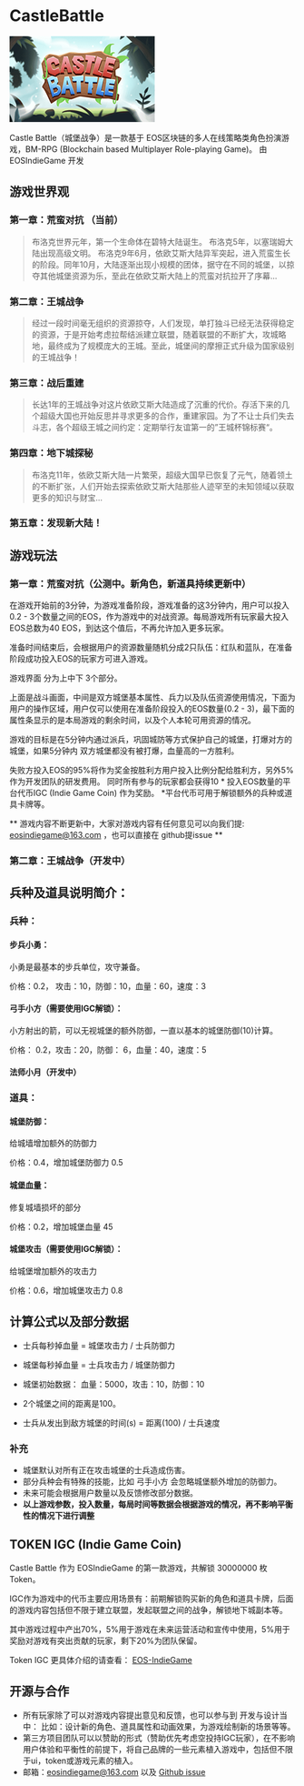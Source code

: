 # CastleBattle

![CastleBattle](https://github.com/EOSIndieGame/CastleBattle/blob/master/castlebattle-256.png)

Castle Battle（城堡战争）是一款基于 EOS区块链的多人在线策略类角色扮演游戏，BM-RPG (Blockchain based Multiplayer Role-playing Game)。
由 EOSIndieGame 开发


## 游戏世界观

### 第一章：荒蛮对抗 （当前）

> 布洛克世界元年，第一个生命体在碧特大陆诞生。
> 布洛克5年，以塞瑞姆大陆出现高级文明。
> 布洛克9年6月，依欧艾斯大陆异军突起，进入荒蛮生长的阶段。同年10月，大陆逐渐出现小规模的团体，据守在不同的城堡，以掠夺其他城堡资源为乐，至此在依欧艾斯大陆上的荒蛮对抗拉开了序幕...


### 第二章：王城战争

> 经过一段时间毫无组织的资源掠夺，人们发现，单打独斗已经无法获得稳定的资源，于是开始考虑拉帮结派建立联盟，随着联盟的不断扩大，攻城略地，最终成为了规模庞大的王城。至此，城堡间的摩擦正式升级为国家级别的王城战争！


### 第三章：战后重建

> 长达1年的王城战争对这片依欧艾斯大陆造成了沉重的代价。存活下来的几个超级大国也开始反思并寻求更多的合作，重建家园。为了不让士兵们失去斗志，各个超级王城之间约定：定期举行友谊第一的”王城杯锦标赛“。


### 第四章：地下城探秘

> 布洛克11年，依欧艾斯大陆一片繁荣，超级大国早已恢复了元气，随着领土的不断扩张，人们开始去探索依欧艾斯大陆那些人迹罕至的未知领域以获取更多的知识与财宝...


### 第五章：发现新大陆！






## 游戏玩法

### 第一章：荒蛮对抗（公测中。新角色，新道具持续更新中）

在游戏开始前的3分钟，为游戏准备阶段，游戏准备的这3分钟内，用户可以投入0.2 - 3个数量之间的EOS，作为游戏中的对战资源。每局游戏所有玩家最大投入EOS总数为40 EOS，到达这个值后，不再允许加入更多玩家。 

准备时间结束后，会根据用户的资源数量随机分成2只队伍：红队和蓝队，在准备阶段成功投入EOS的玩家方可进入游戏。

游戏界面 分为上中下 3个部分。

上面是战斗画面，中间是双方城堡基本属性、兵力以及队伍资源使用情况，下面为用户的操作区域，用户仅可以使用在准备阶段投入的EOS数量(0.2 - 3)，最下面的属性条显示的是本局游戏的剩余时间，以及个人本轮可用资源的情况。

游戏的目标是在5分钟内通过派兵，巩固城防等方式保护自己的城堡，打爆对方的城堡，如果5分钟内 双方城堡都没有被打爆，血量高的一方胜利。

失败方投入EOS的95%将作为奖金按胜利方用户投入比例分配给胜利方，另外5%作为开发团队的研发费用。 同时所有参与的玩家都会获得10 * 投入EOS数量的平台代币IGC (Indie Game Coin) 作为奖励。 *平台代币可用于解锁额外的兵种或道具卡牌等。


** 游戏内容不断更新中，大家对游戏内容有任何意见可以向我们提: eosindiegame@163.com ，也可以直接在 github提issue **


### 第二章：王城战争（开发中）


## 兵种及道具说明简介：

### 兵种：

#### 步兵小勇：

小勇是最基本的步兵单位，攻守兼备。 

价格：0.2， 攻击：10，防御：10，血量：60，速度：3


#### 弓手小方（需要使用IGC解锁）：

小方射出的箭，可以无视城堡的额外防御，一直以基本的城堡防御(10)计算。

价格： 0.2，攻击：20，防御： 6，血量：40，速度：5

#### 法师小月（开发中）



### 道具：

#### 城堡防御：

给城墙增加额外的防御力

价格：0.4，增加城堡防御力 0.5


#### 城堡血量：

修复城墙损坏的部分

价格：0.2，增加城堡血量 45


#### 城堡攻击（需要使用IGC解锁）：

给城堡增加额外的攻击力

价格：0.6，增加城堡攻击力 0.8





## 计算公式以及部分数据

- 士兵每秒掉血量 = 城堡攻击力 / 士兵防御力  

- 城堡每秒掉血量 = 士兵攻击力 / 城堡防御力

- 城堡初始数据： 血量：5000，攻击：10，防御：10

- 2个城堡之间的距离是100。

- 士兵从发出到敌方城堡的时间(s) =  距离(100) / 士兵速度

### 补充

- 城堡默认对所有正在攻击城堡的士兵造成伤害。
- 部分兵种会有特殊的技能，比如 弓手小方 会忽略城堡额外增加的防御力。
- 未来可能会根据用户数量以及反馈修改部分数据。
- **以上游戏参数，投入数量，每局时间等数据会根据游戏的情况，再不影响平衡性的情况下进行调整**




## TOKEN IGC (Indie Game Coin)

Castle Battle 作为 EOSIndieGame 的第一款游戏，共解锁 30000000 枚 Token。

IGC作为游戏中的代币主要应用场景有：前期解锁购买新的角色和道具卡牌，后面的游戏内容包括但不限于建立联盟，发起联盟之间的战争，解锁地下城副本等。

其中游戏过程中产出70%，5%用于游戏在未来运营活动和宣传中使用，5%用于奖励对游戏有突出贡献的玩家，剩下20%为团队保留。


Token IGC 更具体介绍的请查看： [EOS-IndieGame](https://github.com/EOSIndieGame/EOS-IndieGame#tokenigc-indie-game-coin)




## 开源与合作

- 所有玩家除了可以对游戏内容提出意见和反馈，也可以参与到 开发与设计当中： 比如：设计新的角色、道具属性和动画效果，为游戏绘制新的场景等等。
- 第三方项目团队可以以赞助的形式（赞助优先考虑空投持IGC玩家），在不影响用户体验和平衡性的前提下，将自己品牌的一些元素植入游戏中，包括但不限于ui，token或游戏元素的植入。
- 邮箱：eosindiegame@163.com 以及 [Github issue](https://github.com/EOSIndieGame/CastleBattle/issues)



